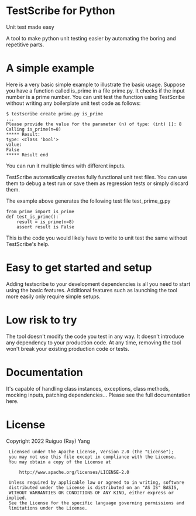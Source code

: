 # TestScribe for Python

Unit test made easy

A tool to make python unit testing easier by automating the boring and repetitive parts.

# A simple example

Here is a very basic simple example to illustrate the basic usage.
Suppose you have a function called is_prime in a file prime.py. It checks if the input
number is a prime number. You can unit test the function using TestScribe without writing any boilerplate 
unit test code as follows:

    $ testscribe create prime.py is_prime
    ...
    Please provide the value for the parameter (n) of type: (int) []: 8
    Calling is_prime(n=8)
    ***** Result:
    type: <class 'bool'>
    value:
    False
    ***** Result end

You can run it multiple times with different inputs.

TestScribe automatically creates fully functional unit test files. You can use them to debug a test run or save
them as regression tests or simply discard them. 

The example above generates the following test file test_prime_g.py
    
    from prime import is_prime
    def test_is_prime():
        result = is_prime(n=8)
        assert result is False

This is the code you would likely have to write to unit test the same without TestScribe's help.

# Easy to get started and setup
Adding testscribe to your development dependencies is all you need to start using the basic features.
Additional features such as launching the tool more easily only require simple setups. 

# Low risk to try
The tool doesn't modify the code you test in any way.
It doesn't introduce any dependency to your production code.
At any time, removing the tool won't break your existing production code or tests.

# Documentation
It's capable of handling class instances, exceptions, class methods, mocking inputs, patching dependencies...
Please see the full documentation here.

# License

Copyright 2022 Ruiguo (Ray) Yang

     Licensed under the Apache License, Version 2.0 (the "License");
     you may not use this file except in compliance with the License.
     You may obtain a copy of the License at

         http://www.apache.org/licenses/LICENSE-2.0

     Unless required by applicable law or agreed to in writing, software
     distributed under the License is distributed on an "AS IS" BASIS,
     WITHOUT WARRANTIES OR CONDITIONS OF ANY KIND, either express or implied.
     See the License for the specific language governing permissions and
     limitations under the License.
